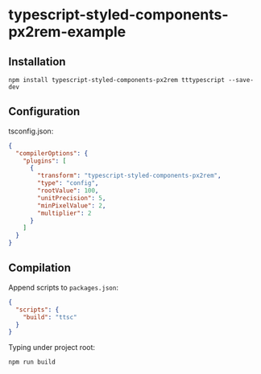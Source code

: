 # typescript-styled-components-px2rem-example

## Installation

```npm
npm install typescript-styled-components-px2rem tttypescript --save-dev
```

## Configuration

tsconfig.json:

```json
{
  "compilerOptions": {
    "plugins": [
      {
        "transform": "typescript-styled-components-px2rem",
        "type": "config",
        "rootValue": 100,
        "unitPrecision": 5,
        "minPixelValue": 2,
        "multiplier": 2
      }
    ]
  }
}
```

## Compilation

Append scripts to `packages.json`:

```json
{
  "scripts": {
    "build": "ttsc"
  }
}
```

Typing under project root:

```
npm run build
```
